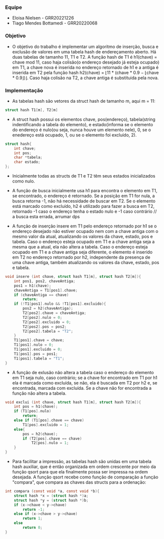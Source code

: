 ### Equipe
- Eloisa Nielsen - GRR20221226
- Tiago Mendes Bottamedi - GRR20220068

### Objetivo

- O objetivo do trabalho é implementar um algoritmo de inserção, busca e exclusão de valores em uma tabela hash de endereçamento aberto.  Há duas tabelas de tamanho 11, T1 e T2. A função hash de T1 é h1(chave) = chave mod 11, caso haja colisão(o endereço desejado já esteja ocupado) em T1, a chave nova é inserida no endereço retornado de h1 e a antiga é inserida em T2 pela função hash h2(chave) =  ⌊11 * (chave * 0.9 − ⌊chave * 0.9⌋)⌋. Caso haja colisão na T2, a chave antiga é substituida pela nova.

### Implementação

- As tabelas hash são vetores da struct hash de tamanho m, aqui m = 11:
```c
struct hash T1[m], T2[m]
```
- A struct hash possui os elementos chave, pos(endereço), tabela(string indentificando a tabela do elemento), e estado(informa se o elemento do endereço é nulo(ou seja, nunca houve um elemento nele), 0, se o enedereço está ocupado, 1, ou se o elemento foi excluído, 2).

```c
struct hash{
    int chave;
    int pos;
    char *tabela;
    char estado;
};
```
- Inicialmente todas as structs de T1 e T2 têm seus estados inicializados como nulo.

- A função de busca inicialmente usa h1 para encontra o elemento em T1, se encontrado, o endereço é retornado. Se a posição em T1 for nula, a busca retorna -1, não há necessidade de buscar em T2. Se o elemento está marcado como excluído, h2 é utilizado para fazer a busca em T2, retornado -1 caso o endereço tenha o estado nulo e -1 caso contrário
// a busca esta errada, arrumar dps
- A função de inserção insere em T1 pelo endereço retornado por h1 se o endereço desejado não estiver ocupado nem com a chave antiga com o mesmo valor da atual, atualizando os valores da chave, estado, pos e tabela. Caso o endereço esteja ocupado em T1 e a chave antiga seja a mesma que a atual, ela não altera a tabela. Caso o endereço esteja ocupado em T1 e a chave antiga seja diferente, o elemento é inserido em T2 no endereço retornado por h2, independente da presença de uma chave antiga, também atualizando os valores da chave, estado, pos e tabela.

```c
void insere (int chave, struct hash T1[m], struct hash T2[m]){
    int pos1, pos2, chaveAntiga;
    pos1 = h1(chave);
    chaveAntiga = T1[pos1].chave;
    if (chaveAntiga == chave)
        return;
    if (!T1[pos1].nulo && !T1[pos1].excluido){
        pos2 = h2(chaveAntiga);
        T2[pos2].chave = chaveAntiga;
        T2[pos2].nulo = 0;
        T2[pos2].excluido = 0;
        T2[pos2].pos = pos2;
        T2[pos2].tabela = "T2";
    }
    T1[pos1].chave = chave;
    T1[pos1].nulo = 0;
    T1[pos1].excluido = 0;
    T1[pos1].pos = pos1;
    T1[pos1].tabela = "T1";
}
```
- A função de exlusão não altera a tabela caso o endereço do elemento em T1 seja nulo, caso contrário; se a chave for encontrado em T1 por h1 ela é marcada como excluída, se não, ela é buscada em T2 por h2 e, se encontrada, marcada com excluída. Se a chave não for encontrada a função não altera a tabela.

```c
void exclui (int chave, struct hash T1[m], struct hash T2[m]){
    int pos = h1(chave);
    if (T1[pos].nulo)
        return;
    else if (T1[pos].chave == chave)
        T1[pos].excluido = 1;
    else{
        pos = h2(chave);
        if (T2[pos].chave == chave)
            T2[pos].nulo = 1;
    }
}
```
- Para facilitar a impressão, as tabelas hash são unidas em uma tabela hash auxiliar, que é então organizada em ordem crescente por meio da função qsort para que ela finalmente possa ser impressa na ordem desejada. A função qsort recebe como função de comparação a função "compara", que compara as chaves das structs para a ordenação:

```c
int compara (const void *a, const void *b){
    struct hash *x = (struct hash *)a;
    struct hash *y = (struct hash *)b;
    if (x->chave < y->chave)
        return -1;
    else if (x->chave > y->chave)
        return 1;
    else
        return 0;
}
```
